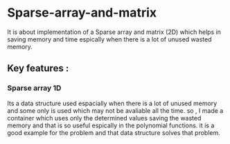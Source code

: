 # Sparse-array-and-matrix
It is about implementation of a Sparse array and matrix (2D) which helps in saving memory and time espically when there is a lot of unused wasted memory.

## Key features :
### Sparse array 1D
Its a data structure used espacially when there is a lot of unused memory and some only is used which may not be avaliable all the time.
so ,  I made a container which uses only the determined values saving the wasted memory and that is so useful espically in the polynomial functions. it is a good example for the problem and that data structure solves that problem.
